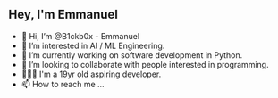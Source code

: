 ## Hey, I'm Emmanuel
- 👋 Hi, I’m @B1ckb0x - Emmanuel
- 👀 I’m interested in AI / ML Engineering.
- 🌱 I’m currently working on software development in Python.
- 💞️ I’m looking to collaborate with people interested in programming.
- 🧑🏿‍💻 I'm a 19yr old aspiring developer.
- 📫 How to reach me ...

<!---
B1ckb0x/B1ckb0x is a ✨ special ✨ repository because its `README.md` (this file) appears on your GitHub profile.
You can click the Preview link to take a look at your changes.
--->

